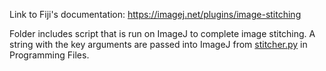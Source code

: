 Link to Fiji's documentation: https://imagej.net/plugins/image-stitching

Folder includes script that is run on ImageJ to complete image stitching. A string with the key arguments are passed into ImageJ from [stitcher.py](../pc_files/stitcher.py) in Programming Files.


